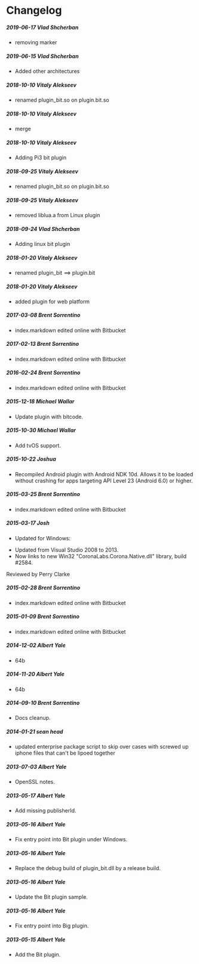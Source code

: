 # Changelog
##### 2019-06-17  Vlad Shcherban
 * removing marker

##### 2019-06-15  Vlad Shcherban
 * Added other architectures

##### 2018-10-10  Vitaly Alekseev
 * renamed plugin_bit.so on plugin.bit.so

##### 2018-10-10  Vitaly Alekseev
 * merge

##### 2018-10-10  Vitaly Alekseev
 * Adding Pi3 bit plugin

##### 2018-09-25  Vitaly Alekseev
 * renamed plugin_bit.so on plugin.bit.so

##### 2018-09-25  Vitaly Alekseev
 * removed liblua.a from Linux plugin

##### 2018-09-24  Vlad Shcherban
 * Adding linux bit plugin

##### 2018-01-20  Vitaly Alekseev
 * renamed plugin_bit ==> plugin.bit

##### 2018-01-20  Vitaly Alekseev
 * added plugin for web platform

##### 2017-03-08  Brent Sorrentino
 * index.markdown edited online with Bitbucket

##### 2017-02-13  Brent Sorrentino
 * index.markdown edited online with Bitbucket

##### 2016-02-24  Brent Sorrentino
 * index.markdown edited online with Bitbucket

##### 2015-12-18  Michael Wallar
 * Update plugin with bitcode.

##### 2015-10-30  Michael Wallar
 * Add tvOS support.

##### 2015-10-22  Joshua
 * Recompiled Android plugin with Android NDK 10d. Allows it to be loaded without crashing for apps targeting API Level 23 (Android 6.0) or higher.

##### 2015-03-25  Brent Sorrentino
 * index.markdown edited online with Bitbucket

##### 2015-03-17  Josh
 * Updated for Windows:
- Updated from Visual Studio 2008 to 2013.
- Now links to new Win32 "CoronaLabs.Corona.Native.dll" library, build #2584.

Reviewed by Perry Clarke

##### 2015-02-28  Brent Sorrentino
 * index.markdown edited online with Bitbucket

##### 2015-01-09  Brent Sorrentino
 * index.markdown edited online with Bitbucket

##### 2014-12-02  Albert Yale
 * 64b

##### 2014-11-20  Albert Yale
 * 64b

##### 2014-09-10  Brent Sorrentino
 * Docs cleanup.

##### 2014-01-21  sean head
 * updated enterprise package script to skip over cases with screwed up iphone files that can't be lipoed together

##### 2013-07-03  Albert Yale
 * OpenSSL notes.

##### 2013-05-17  Albert Yale
 * Add missing publisherId.

##### 2013-05-16  Albert Yale
 * Fix entry point into Bit plugin under Windows.

##### 2013-05-16  Albert Yale
 * Replace the debug build of plugin_bit.dll by a release build.

##### 2013-05-16  Albert Yale
 * Update the Bit plugin sample.

##### 2013-05-16  Albert Yale
 * Fix entry point into Big plugin.

##### 2013-05-15  Albert Yale
 * Add the Bit plugin.

